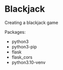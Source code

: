 # Blackjack
Creating a blackjack game

Packages:
- python3
- python3-pip
- flask
- flask_cors
- python3.10-venv
